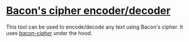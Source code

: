 # [Bacon's cipher encoder/decoder](https://mothereff.in/bacon)

This tool can be used to encode/decode any text using Bacon's cipher. It uses [_bacon-cipher_](https://mths.be/bacon) under the hood.


